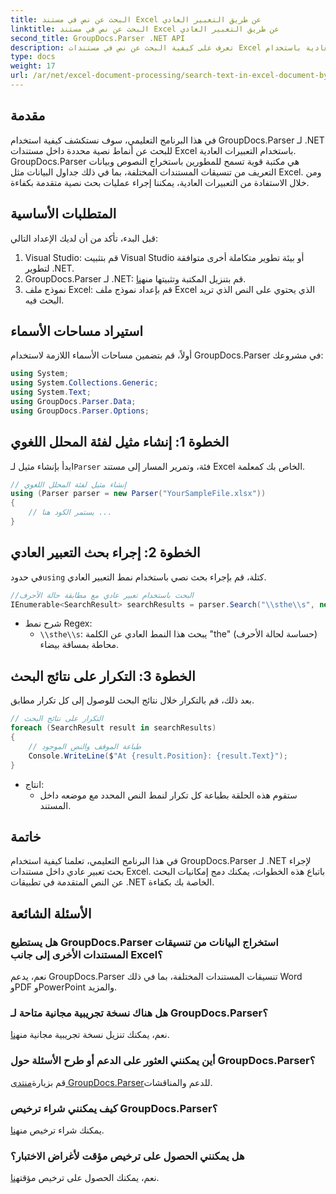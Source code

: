 ```yaml
---
title: البحث عن نص في مستند Excel عن طريق التعبير العادي
linktitle: البحث عن نص في مستند Excel عن طريق التعبير العادي
second_title: GroupDocs.Parser .NET API
description: تعرف على كيفية البحث عن نص في مستندات Excel باستخدام التعبيرات العادية باستخدام GroupDocs.Parser لـ .NET. إجراء عمليات البحث النصية المتقدمة بكفاءة.
type: docs
weight: 17
url: /ar/net/excel-document-processing/search-text-in-excel-document-by-regular-expression/
---
```

## مقدمة
في هذا البرنامج التعليمي، سوف نستكشف كيفية استخدام GroupDocs.Parser لـ .NET للبحث عن أنماط نصية محددة داخل مستندات Excel باستخدام التعبيرات العادية. GroupDocs.Parser هي مكتبة قوية تسمح للمطورين باستخراج النصوص وبيانات التعريف من تنسيقات المستندات المختلفة، بما في ذلك جداول البيانات مثل Excel. ومن خلال الاستفادة من التعبيرات العادية، يمكننا إجراء عمليات بحث نصية متقدمة بكفاءة.
## المتطلبات الأساسية
قبل البدء، تأكد من أن لديك الإعداد التالي:
1. Visual Studio: قم بتثبيت Visual Studio أو بيئة تطوير متكاملة أخرى متوافقة لتطوير .NET.
2.  GroupDocs.Parser لـ .NET: قم بتنزيل المكتبة وتثبيتها من[هنا](https://releases.groupdocs.com/parser/net/).
3. نموذج ملف Excel: قم بإعداد نموذج ملف Excel الذي يحتوي على النص الذي تريد البحث فيه.

## استيراد مساحات الأسماء
أولاً، قم بتضمين مساحات الأسماء اللازمة لاستخدام GroupDocs.Parser في مشروعك:
```csharp
using System;
using System.Collections.Generic;
using System.Text;
using GroupDocs.Parser.Data;
using GroupDocs.Parser.Options;
```
## الخطوة 1: إنشاء مثيل لفئة المحلل اللغوي
 ابدأ بإنشاء مثيل لـ`Parser` فئة، وتمرير المسار إلى مستند Excel الخاص بك كمعلمة.
```csharp
// إنشاء مثيل لفئة المحلل اللغوي
using (Parser parser = new Parser("YourSampleFile.xlsx"))
{
    // يستمر الكود هنا ...
}
```
## الخطوة 2: إجراء بحث التعبير العادي
 في حدود`using` كتلة، قم بإجراء بحث نصي باستخدام نمط التعبير العادي.
```csharp
//البحث باستخدام تعبير عادي مع مطابقة حالة الأحرف
IEnumerable<SearchResult> searchResults = parser.Search("\\sthe\\s", new SearchOptions(true, false, true));
```
- شرح نمط Regex:
  - `\\sthe\\s`: يبحث هذا النمط العادي عن الكلمة "the" (حساسة لحالة الأحرف) محاطة بمسافة بيضاء.
## الخطوة 3: التكرار على نتائج البحث
بعد ذلك، قم بالتكرار خلال نتائج البحث للوصول إلى كل تكرار مطابق.
```csharp
// التكرار على نتائج البحث
foreach (SearchResult result in searchResults)
{
    // طباعة الموقف والنص الموجود
    Console.WriteLine($"At {result.Position}: {result.Text}");
}
```
- انتاج:
  - ستقوم هذه الحلقة بطباعة كل تكرار لنمط النص المحدد مع موضعه داخل المستند.

## خاتمة
في هذا البرنامج التعليمي، تعلمنا كيفية استخدام GroupDocs.Parser لـ .NET لإجراء بحث تعبير عادي داخل مستندات Excel. باتباع هذه الخطوات، يمكنك دمج إمكانيات البحث عن النص المتقدمة في تطبيقات .NET الخاصة بك بكفاءة.

## الأسئلة الشائعة
### هل يستطيع GroupDocs.Parser استخراج البيانات من تنسيقات المستندات الأخرى إلى جانب Excel؟
نعم، يدعم GroupDocs.Parser تنسيقات المستندات المختلفة، بما في ذلك Word وPDF وPowerPoint والمزيد.
### هل هناك نسخة تجريبية مجانية متاحة لـ GroupDocs.Parser؟
 نعم، يمكنك تنزيل نسخة تجريبية مجانية من[هنا](https://releases.groupdocs.com/).
### أين يمكنني العثور على الدعم أو طرح الأسئلة حول GroupDocs.Parser؟
 قم بزيارة[منتدى GroupDocs.Parser](https://forum.groupdocs.com/c/parser/17)للدعم والمناقشات.
### كيف يمكنني شراء ترخيص GroupDocs.Parser؟
 يمكنك شراء ترخيص من[هنا](https://purchase.groupdocs.com/buy).
### هل يمكنني الحصول على ترخيص مؤقت لأغراض الاختبار؟
 نعم، يمكنك الحصول على ترخيص مؤقت[هنا](https://purchase.groupdocs.com/temporary-license/).